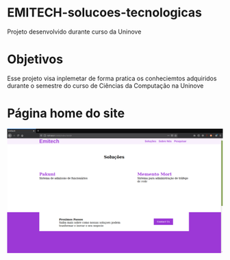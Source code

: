 # EMITECH-solucoes-tecnologicas

Projeto desenvolvido durante curso da Uninove 

# Objetivos

Esse projeto visa inplemetar de forma pratica os conheciemtos adquiridos durante o semestre do curso de Ciências da Computação na Uninove

# Página home do site

![Tela de login](https://github.com/Leandrors91/EMITECH-solucoes-tecnologicas/blob/master/pagina/imgs/tela%20do%20projeto.png 'Tela do site')

